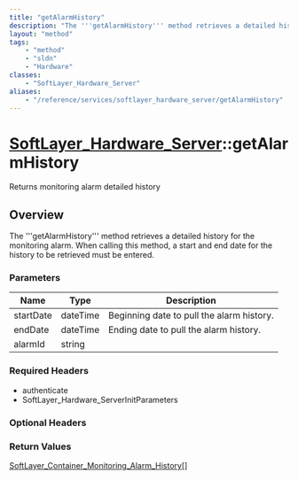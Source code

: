 ```yaml
---
title: "getAlarmHistory"
description: "The '''getAlarmHistory''' method retrieves a detailed history for the monitoring alarm. When calling this method, a star... "
layout: "method"
tags:
    - "method"
    - "sldn"
    - "Hardware"
classes:
    - "SoftLayer_Hardware_Server"
aliases:
    - "/reference/services/softlayer_hardware_server/getAlarmHistory"
---
```

# [SoftLayer_Hardware_Server](/reference/services/SoftLayer_Hardware_Server)::getAlarmHistory

Returns monitoring alarm detailed history


## Overview 
The '''getAlarmHistory''' method retrieves a detailed history for the monitoring alarm. When calling this method, a start and end date for the history to be retrieved must be entered. 

### Parameters 
|Name | Type | Description |
| --- | --- | --- |
|startDate| dateTime| Beginning date to pull the alarm history.|
|endDate| dateTime| Ending date to pull the alarm history.|
|alarmId| string| |


### Required Headers
* authenticate
* SoftLayer_Hardware_ServerInitParameters

### Optional Headers

### Return Values
<a href='/reference/datatypes/SoftLayer_Container_Monitoring_Alarm_History'>SoftLayer_Container_Monitoring_Alarm_History[] </a>

